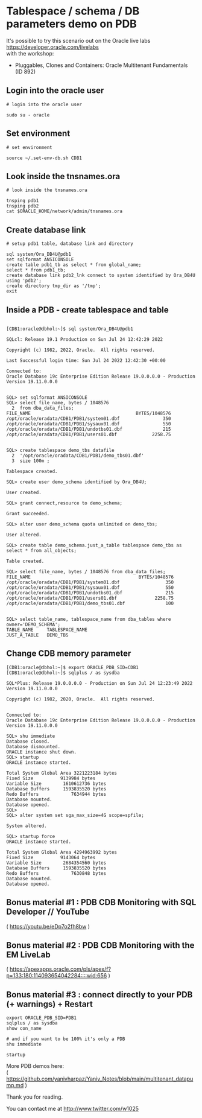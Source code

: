 # Tablespace / schema / DB parameters demo on PDB

It's possible to try this scenario out on the Oracle live labs  
https://developer.oracle.com/livelabs   
with the workshop:
* Pluggables, Clones and Containers: Oracle Multitenant Fundamentals
(ID 892)

  

## Login into the oracle user
```
# login into the oracle user

sudo su - oracle

```

## Set environment
```
# set environment

source ~/.set-env-db.sh CDB1

```

## Look inside the tnsnames.ora
```
# look inside the tnsnames.ora

tnsping pdb1
tnsping pdb2
cat $ORACLE_HOME/network/admin/tnsnames.ora

```
  
## Create database link
```
# setup pdb1 table, database link and directory

sql system/Ora_DB4U@pdb1
set sqlformat ANSICONSOLE
create table pdb1_tb as select * from global_name;
select * from pdb1_tb;
create database link pdb2_lnk connect to system identified by Ora_DB4U using 'pdb2';
create directory tmp_dir as '/tmp';
exit

```


## Inside a PDB - create tablespace and table

```

[CDB1:oracle@dbhol:~]$ sql system/Ora_DB4U@pdb1

SQLcl: Release 19.1 Production on Sun Jul 24 12:42:29 2022

Copyright (c) 1982, 2022, Oracle.  All rights reserved.

Last Successful login time: Sun Jul 24 2022 12:42:30 +00:00

Connected to:
Oracle Database 19c Enterprise Edition Release 19.0.0.0.0 - Production
Version 19.11.0.0.0


SQL> set sqlformat ANSICONSOLE
SQL> select file_name, bytes / 1048576
  2  from dba_data_files;
FILE_NAME                                       BYTES/1048576
/opt/oracle/oradata/CDB1/PDB1/system01.dbf                350
/opt/oracle/oradata/CDB1/PDB1/sysaux01.dbf                550
/opt/oracle/oradata/CDB1/PDB1/undotbs01.dbf               215
/opt/oracle/oradata/CDB1/PDB1/users01.dbf             2258.75


SQL> create tablespace demo_tbs datafile
  2  '/opt/oracle/oradata/CDB1/PDB1/demo_tbs01.dbf'
  3  size 100m ;

Tablespace created.

SQL> create user demo_schema identified by Ora_DB4U;

User created.

SQL> grant connect,resource to demo_schema;

Grant succeeded.

SQL> alter user demo_schema quota unlimited on demo_tbs;

User altered.

SQL> create table demo_schema.just_a_table tablespace demo_tbs as select * from all_objects;

Table created.

SQL> select file_name, bytes / 1048576 from dba_data_files;
FILE_NAME                                        BYTES/1048576
/opt/oracle/oradata/CDB1/PDB1/system01.dbf                 350
/opt/oracle/oradata/CDB1/PDB1/sysaux01.dbf                 550
/opt/oracle/oradata/CDB1/PDB1/undotbs01.dbf                215
/opt/oracle/oradata/CDB1/PDB1/users01.dbf              2258.75
/opt/oracle/oradata/CDB1/PDB1/demo_tbs01.dbf               100


SQL> select table_name, tablespace_name from dba_tables where owner='DEMO_SCHEMA';
TABLE_NAME     TABLESPACE_NAME
JUST_A_TABLE   DEMO_TBS

```

## Change CDB memory parameter
```
[CDB1:oracle@dbhol:~]$ export ORACLE_PDB_SID=CDB1
[CDB1:oracle@dbhol:~]$ sqlplus / as sysdba

SQL*Plus: Release 19.0.0.0.0 - Production on Sun Jul 24 12:23:49 2022
Version 19.11.0.0.0

Copyright (c) 1982, 2020, Oracle.  All rights reserved.


Connected to:
Oracle Database 19c Enterprise Edition Release 19.0.0.0.0 - Production
Version 19.11.0.0.0

SQL> shu immediate
Database closed.
Database dismounted.
ORACLE instance shut down.
SQL> startup
ORACLE instance started.

Total System Global Area 3221223184 bytes
Fixed Size		    9139984 bytes
Variable Size		 1610612736 bytes
Database Buffers	 1593835520 bytes
Redo Buffers		    7634944 bytes
Database mounted.
Database opened.
SQL>
SQL> alter system set sga_max_size=4G scope=spfile;

System altered.

SQL> startup force
ORACLE instance started.

Total System Global Area 4294963992 bytes
Fixed Size		    9143064 bytes
Variable Size		 2684354560 bytes
Database Buffers	 1593835520 bytes
Redo Buffers		    7630848 bytes
Database mounted.
Database opened.
```

## Bonus material #1 : PDB CDB Monitoring with SQL Developer // YouTube 
( https://youtu.be/eDp7o2fh8bw )

## Bonus material #2 : PDB CDB Monitoring with the EM LiveLab
( https://apexapps.oracle.com/pls/apex/f?p=133:180:114093654042284::::wid:656 )


## Bonus material #3 : connect directly to your PDB (+ warnings) + Restart
```
export ORACLE_PDB_SID=PDB1
sqlplus / as sysdba
show con_name

# and if you want to be 100% it's only a PDB
shu immediate

startup

```  

More PDB demos here:  
( https://github.com/yanivharpaz/Yaniv_Notes/blob/main/multitenant_datapump.md )
  
Thank you for reading.  
  
    
      

You can contact me at http://www.twitter.com/w1025
  
    

